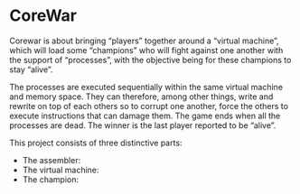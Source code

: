 # CoreWar

Corewar is about bringing “players” together around a “virtual machine”, which will load some “champions” who will fight against one another with the support of “processes”, with the objective being for these champions to stay “alive”.


The processes are executed sequentially within the same virtual machine and memory space. They can therefore, among other things, write and rewrite on top of each others so to corrupt one another, force the others to execute instructions that can damage them. The game ends when all the processes are dead. The winner is the last player reported to be “alive”.

This project consists of three distinctive parts:
* The assembler:
* The virtual machine:
* The champion:
